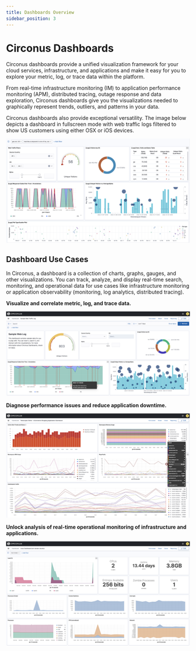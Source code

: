 ```yaml
---
title: Dashboards Overview
sidebar_position: 3
---
```


# Circonus Dashboards

Circonus dashboards provide a unified visualization framework for your cloud services, infrastructure, and applications and make it easy for you to explore your metric, log, or trace data within the platform.

From real-time infrastructure monitoring (IM) to application performance monitoring (APM), distributed tracing, outage response and data exploration, Circonus dashboards give you the visualizations needed to graphically represent trends, outliers, and patterns in your data.

Circonus dashboards also provide exceptional versatility. The image below depicts a dashboard in fullscreen mode with web traffic logs filtered to show US customers using either OSX or iOS devices.

![A Web Traffic Dashboard showing several data visualizations](../img/dashboard-web_traffic_filters_fullscreen.png)

## Dashboard Use Cases

In Circonus, a dashboard is a collection of charts, graphs, gauges, and other visualizations. You can track, analyze, and display real-time search, monitoring, and operational data for use cases like infrastructure monitoring or application observability (monitoring, log analytics, distributed tracing).

**Visualize and correlate metric, log, and trace data.**

![Dashboards](../img/dashboard-web_traffic.png)

**Diagnose performance issues and reduce application downtime.**

![Observability interface and log monitoring features](../img/dashboard-app_perf_alert.png)

**Unlock analysis of real-time operational monitoring of infrastructure and applications.**

![Real-time search, monitoring, and analysis](../img/dashboard-linux_perf_filters.png)
